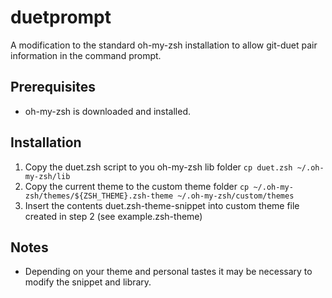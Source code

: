# duetprompt
A modification to the standard oh-my-zsh installation to allow git-duet pair information in the command prompt.
## Prerequisites
- oh-my-zsh is downloaded and installed.
## Installation
1. Copy the duet.zsh script to you oh-my-zsh lib folder
    `cp duet.zsh ~/.oh-my-zsh/lib`
2. Copy the current theme to the custom theme folder
    `cp ~/.oh-my-zsh/themes/${ZSH_THEME}.zsh-theme ~/.oh-my-zsh/custom/themes`
3. Insert the contents duet.zsh-theme-snippet into custom theme file created in step 2
    (see example.zsh-theme)
## Notes
- Depending on your theme and personal tastes it may be necessary to modify the snippet and library.
